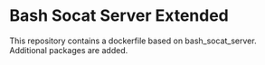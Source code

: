 # Bash Socat Server Extended 

This repository contains a dockerfile based on bash_socat_server.
Additional packages are added.



